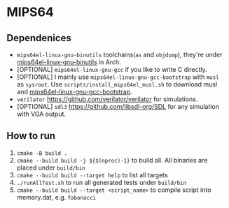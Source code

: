 # MIPS64

## Dependenices

- `mips64el-linux-gnu-binutils` toolchains(`as` and `objdump`), they're under [mips64el-linux-gnu-binutils](https://aur.archlinux.org/packages/mips64-linux-gnu-binutils) in Arch.
- \[OPTIONAL\] `mips64el-linux-gnu-gcc` if you like to write C directly.
- \[OPTIONAL\] I mainly use `mips64el-linux-gnu-gcc-bootstrap` with `musl` as `sysroot`. Use `scripts/install_mips64el_musl.sh` to download musl and [mips64el-linux-gnu-gcc-bootstrap](https://aur.archlinux.org/packages/mips64-linux-gnu-gcc-bootstrap).
- `verilator` <https://github.com/verilator/verilator> for simulations.
- \[OPTIONAL\] `sdl3` <https://github.com/libsdl-org/SDL> for any simulation with VGA output.

## How to run
1. `cmake -B build .`
2. `cmake --build build -j ${$(nproc)-1}` to build all. All binaries are placed under `build/bin`
3. `cmake --build build --target help` to list all targets
4. `./runAllTest.sh` to run all generated tests under `build/bin`
5. `cmake --build build --target <script_name>` to compile script into memory.dat, e.g. `fabonacci`
